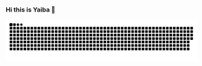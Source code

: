### Hi this is Yaiba 👋


![](https://raw.githubusercontent.com/Yaiba/Yaiba/output/assets/github-contribution-grid-snake.svg)

<!--
**Yaiba/Yaiba** is a ✨ _special_ ✨ repository because its `README.md` (this file) appears on your GitHub profile.

Here are some ideas to get you started:

- 🔭 I’m currently working on ...
- 🌱 I’m currently learning ...
- 👯 I’m looking to collaborate on ...
- 🤔 I’m looking for help with ...
- 💬 Ask me about ...
- 📫 How to reach me: ...
- 😄 Pronouns: ...
- ⚡ Fun fact: ...


![Yaiba's GitHub stats](https://github-readme-stats.vercel.app/api?username=Yaiba)
-->
